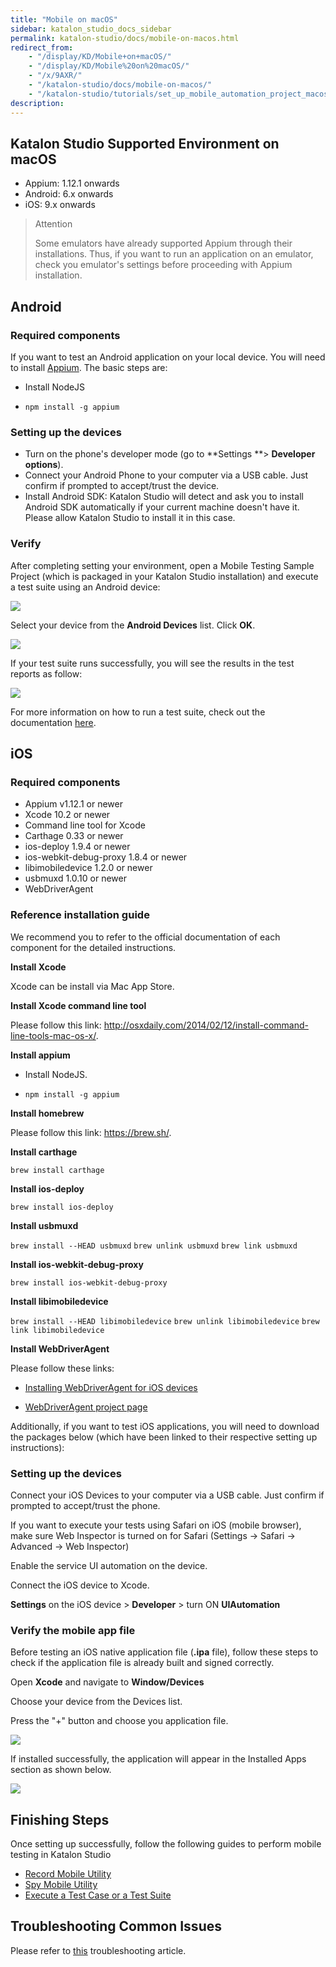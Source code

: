 ```yaml
---
title: "Mobile on macOS" 
sidebar: katalon_studio_docs_sidebar
permalink: katalon-studio/docs/mobile-on-macos.html 
redirect_from:
    - "/display/KD/Mobile+on+macOS/"
    - "/display/KD/Mobile%20on%20macOS/"
    - "/x/9AXR/"
    - "/katalon-studio/docs/mobile-on-macos/"
    - "/katalon-studio/tutorials/set_up_mobile_automation_project_macos.html"
description: 
---
```


## Katalon Studio Supported Environment on macOS

* Appium: 1.12.1 onwards
* Android: 6.x onwards
* iOS: 9.x onwards

> Attention
> 
> Some emulators have already supported Appium through their installations. Thus, if you want to run an application on an emulator, check you emulator's settings before proceeding with Appium installation.

## Android

### Required components

If you want to test an Android application on your local device. You will need to install [Appium](http://appium.io). The basic steps are:

* Install NodeJS

* `npm install -g appium`

### Setting up the devices

*   Turn on the phone's developer mode (go to **Settings **> **Developer options**).
*   Connect your Android Phone to your computer via a USB cable. Just confirm if prompted to accept/trust the device.
*   Install Android SDK: Katalon Studio will detect and ask you to install Android SDK automatically if your current machine doesn't have it. Please allow Katalon Studio to install it in this case.

### Verify

After completing setting your environment, open a Mobile Testing Sample Project (which is packaged in your Katalon Studio installation) and execute a test suite using an Android device: 

![](https://github.com/katalon-studio/docs-images/raw/master/katalon-studio/docs/mobile-on-macos/image2017-6-29-143A483A34.png)  

Select your device from the **Android Devices** list. Click **OK**. 

![](https://github.com/katalon-studio/docs-images/raw/master/katalon-studio/docs/mobile-on-macos/image2018-1-26-183A393A1.png)

If your test suite runs successfully, you will see the results in the test reports as follow:

![](https://github.com/katalon-studio/docs-images/raw/master/katalon-studio/docs/mobile-on-macos/image2018-6-15-173A473A28.png)

For more information on how to run a test suite, check out the documentation [here](/pages/viewpage.action?pageId=786668).

## iOS

### Required components

* Appium v1.12.1 or newer
* Xcode 10.2 or newer
* Command line tool for Xcode
* Carthage 0.33 or newer
* ios-deploy 1.9.4 or newer
* ios-webkit-debug-proxy 1.8.4 or newer
* libimobiledevice 1.2.0 or newer
* usbmuxd 1.0.10 or newer
* WebDriverAgent

### Reference installation guide

We recommend you to refer to the official documentation of each component for the detailed instructions.

**Install Xcode**

Xcode can be install via Mac App Store.

**Install Xcode command line tool**

Please follow this link: http://osxdaily.com/2014/02/12/install-command-line-tools-mac-os-x/.

**Install appium**

* Install NodeJS.

* `npm install -g appium`

**Install homebrew**

Please follow this link: https://brew.sh/.

**Install carthage**

`brew install carthage`

**Install ios-deploy**

`brew install ios-deploy`

**Install usbmuxd**

`brew install --HEAD usbmuxd`
`brew unlink usbmuxd`
`brew link usbmuxd`

**Install ios-webkit-debug-proxy**

`brew install ios-webkit-debug-proxy`

**Install libimobiledevice**

`brew install --HEAD libimobiledevice`
`brew unlink libimobiledevice`
`brew link libimobiledevice`

**Install WebDriverAgent**

Please follow these links:

* [Installing WebDriverAgent for iOS devices](/display/KD/Installing+WebDriverAgent+for+iOS+devices)

* [WebDriverAgent project page](https://github.com/facebook/WebDriverAgent)

Additionally, if you want to test iOS applications, you will need to download the packages below (which have been linked to their respective setting up instructions):

### Setting up the devices

Connect your iOS Devices to your computer via a USB cable. Just confirm if prompted to accept/trust the phone.

If you want to execute your tests using Safari on iOS (mobile browser), make sure Web Inspector is turned on for Safari (Settings → Safari → Advanced → Web Inspector)

Enable the service UI automation on the device.

Connect the iOS device to Xcode.

**Settings** on the iOS device > **Developer** > turn ON **UIAutomation**

### Verify the mobile app file

Before testing an iOS native application file (**.ipa** file), follow these steps to check if the application file is already built and signed correctly.

Open **Xcode** and navigate to **Window/Devices**

Choose your device from the Devices list.

Press the "+" button and choose you application file.

![](https://github.com/katalon-studio/docs-images/raw/master/katalon-studio/docs/mobile-on-macos/image2016-8-8-143A313A5.png)

If installed successfully, the application will appear in the Installed Apps section as shown below.  

![](https://github.com/katalon-studio/docs-images/raw/master/katalon-studio/docs/mobile-on-macos/image2016-8-8-143A313A14.png)


## Finishing Steps

Once setting up successfully, follow the following guides to perform mobile testing in Katalon Studio

*   [Record Mobile Utility](/display/KD/Record+Mobile+Utility)
*   [Spy Mobile Utility](/display/KD/Spy+Mobile+Utility)
*   [Execute a Test Case or a Test Suite](/display/KD/Execute+a+Test+Case+or+a+Test+Suite)

## Troubleshooting Common Issues

Please refer to [this](/display/KD/Troubleshooting+automated+mobile+testing) troubleshooting article.
